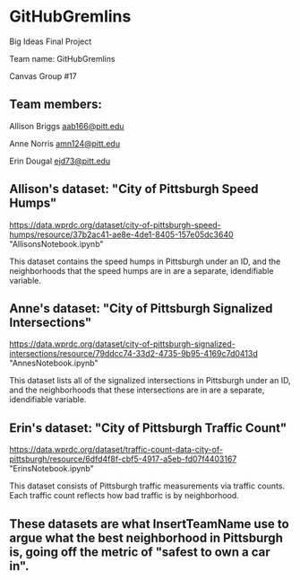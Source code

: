 # GitHubGremlins
Big Ideas Final Project

Team name: GitHubGremlins

Canvas Group #17

## Team members:

Allison Briggs aab166@pitt.edu

Anne Norris amn124@pitt.edu 

Erin Dougal ejd73@pitt.edu

## Allison's dataset: "City of Pittsburgh Speed Humps" 
https://data.wprdc.org/dataset/city-of-pittsburgh-speed-humps/resource/37b2ac41-ae8e-4de1-8405-157e05dc3640
"AllisonsNotebook.ipynb"

This dataset contains the speed humps in Pittsburgh under an ID, and the neighborhoods that the speed humps are in are a separate, idendifiable variable.

## Anne's dataset: "City of Pittsburgh Signalized Intersections"
https://data.wprdc.org/dataset/city-of-pittsburgh-signalized-intersections/resource/79ddcc74-33d2-4735-9b95-4169c7d0413d
"AnnesNotebook.ipynb"

This dataset lists all of the signalized intersections in Pittsburgh under an ID, and the neighborhoods that these intersections are in are a separate, idendifiable variable.

## Erin's dataset: "City of Pittsburgh Traffic Count"
https://data.wprdc.org/dataset/traffic-count-data-city-of-pittsburgh/resource/6dfd4f8f-cbf5-4917-a5eb-fd07f4403167
"ErinsNotebook.ipynb"

This dataset consists of Pittsburgh traffic measurements via traffic counts. Each traffic count reflects how bad traffic is by neighborhood.

## These datasets are what InsertTeamName use to argue what the best neighborhood in Pittsburgh is, going off the metric of "safest to own a car in".
